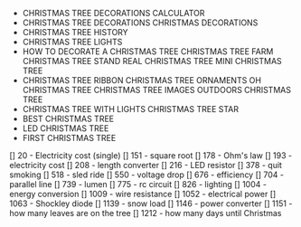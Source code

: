  - CHRISTMAS TREE DECORATIONS CALCULATOR 
 - CHRISTMAS TREE DECORATIONS
CHRISTMAS DECORATIONS
 - CHRISTMAS TREE HISTORY
 - CHRISTMAS TREE LIGHTS
 - HOW TO DECORATE A CHRISTMAS TREE
CHRISTMAS TREE FARM
CHRISTMAS TREE STAND
REAL CHRISTMAS TREE 
MINI CHRISTMAS TREE
 - CHRISTMAS TREE RIBBON
CHRISTMAS TREE ORNAMENTS
OH CHRISTMAS TREE
CHRISTMAS TREE IMAGES
OUTDOORS CHRISTMAS TREE
 - CHRISTMAS TREE WITH LIGHTS
CHRISTMAS TREE STAR
 - BEST CHRISTMAS TREE
 - LED CHRISTMAS TREE
 - FIRST CHRISTMAS TREE


[] 20 - Electricity cost (single)
[] 151 - square root
[] 178 - Ohm's law
[] 193 - electricity cost
[] 208 - length converter
[] 216 - LED resistor
[] 378 - quit smoking
[] 518 - sled ride 
[] 550 - voltage drop
[] 676 - efficiency
[] 704 - parallel line
[] 739 - lumen
[] 775 - rc circuit
[] 826 - lighting
[] 1004 - energy conversion
[] 1009 - wire resistance
[] 1052 - electrical power
[] 1063 - Shockley diode
[] 1139 - snow load
[] 1146 - power converter
[] 1151 - how many leaves are on the tree
[] 1212 - how many days until Christmas

